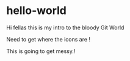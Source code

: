 # hello-world

Hi fellas this is my intro to the bloody Git World



Need to get where the icons are ! 

This is going to get messy.!